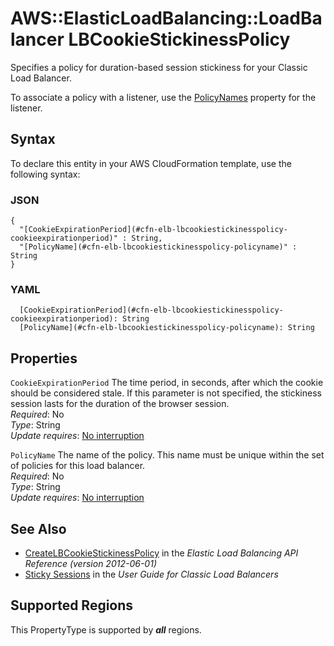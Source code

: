 # AWS::ElasticLoadBalancing::LoadBalancer LBCookieStickinessPolicy<a name="aws-properties-ec2-elb-LBCookieStickinessPolicy"></a>

Specifies a policy for duration\-based session stickiness for your Classic Load Balancer\.

To associate a policy with a listener, use the [PolicyNames](https://docs.aws.amazon.com/AWSCloudFormation/latest/UserGuide/aws-properties-ec2-elb-listener.html#cfn-ec2-elb-listener-policynames) property for the listener\.

## Syntax<a name="aws-properties-ec2-elb-LBCookieStickinessPolicy-syntax"></a>

To declare this entity in your AWS CloudFormation template, use the following syntax:

### JSON<a name="aws-properties-ec2-elb-LBCookieStickinessPolicy-syntax.json"></a>

```
{
  "[CookieExpirationPeriod](#cfn-elb-lbcookiestickinesspolicy-cookieexpirationperiod)" : String,
  "[PolicyName](#cfn-elb-lbcookiestickinesspolicy-policyname)" : String
}
```

### YAML<a name="aws-properties-ec2-elb-LBCookieStickinessPolicy-syntax.yaml"></a>

```
  [CookieExpirationPeriod](#cfn-elb-lbcookiestickinesspolicy-cookieexpirationperiod): String
  [PolicyName](#cfn-elb-lbcookiestickinesspolicy-policyname): String
```

## Properties<a name="aws-properties-ec2-elb-LBCookieStickinessPolicy-properties"></a>

`CookieExpirationPeriod`  <a name="cfn-elb-lbcookiestickinesspolicy-cookieexpirationperiod"></a>
The time period, in seconds, after which the cookie should be considered stale\. If this parameter is not specified, the stickiness session lasts for the duration of the browser session\.  
*Required*: No  
*Type*: String  
*Update requires*: [No interruption](https://docs.aws.amazon.com/AWSCloudFormation/latest/UserGuide/using-cfn-updating-stacks-update-behaviors.html#update-no-interrupt)

`PolicyName`  <a name="cfn-elb-lbcookiestickinesspolicy-policyname"></a>
The name of the policy\. This name must be unique within the set of policies for this load balancer\.  
*Required*: No  
*Type*: String  
*Update requires*: [No interruption](https://docs.aws.amazon.com/AWSCloudFormation/latest/UserGuide/using-cfn-updating-stacks-update-behaviors.html#update-no-interrupt)

## See Also<a name="aws-properties-ec2-elb-LBCookieStickinessPolicy--seealso"></a>
+  [CreateLBCookieStickinessPolicy](https://docs.aws.amazon.com/elasticloadbalancing/2012-06-01/APIReference/API_CreateLBCookieStickinessPolicy.html) in the *Elastic Load Balancing API Reference \(version 2012\-06\-01\)* 
+  [Sticky Sessions](https://docs.aws.amazon.com/elasticloadbalancing/latest/classic/elb-sticky-sessions.html) in the *User Guide for Classic Load Balancers* 

## Supported Regions

This PropertyType is supported by ***all*** regions.